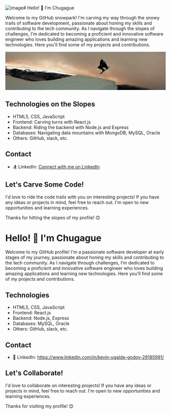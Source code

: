 ![image](https://github.com/Chugague/chugague/assets/111310087/7851a37f-2d56-455e-a218-748645dfe82a)# Hello! 👋 I'm Chugague

Welcome to my GitHub snowpark! I'm carving my way through the snowy trails of software development, passionate about honing my skills and contributing to the tech community. As I navigate through the slopes of challenges, I'm dedicated to becoming a proficient and innovative software engineer who loves building amazing applications and learning new technologies. Here you'll find some of my projects and contributions.

![snowboarding](https://github.com/Chugague/chugague/blob/main/GH011678_1600608375890.jpg?raw=true)

## Technologies on the Slopes

- HTML5, CSS, JavaScript
- Frontend: Carving turns with React.js
- Backend: Riding the backend with Node.js and Express
- Databases: Navigating data mountains with MongoDB, MySQL, Oracle
- Others: GitHub, slack, etc.

## Contact

- 🏂 LinkedIn: [Connect with me on LinkedIn](https://www.linkedin.com/in/kevin-ugalde-godoy-29185991/)

## Let's Carve Some Code!

I'd love to ride the code trails with you on interesting projects! If you have any ideas or projects in mind, feel free to reach out. I'm open to new opportunities and learning experiences.

Thanks for hitting the slopes of my profile! 😊



# Hello! 👋 I'm Chugague

Welcome to my GitHub profile! I'm a passionate software developer at early stages of my journey, passionate about honing my skills and contributing to the tech community. As I navigate through challenges, I'm dedicated to becoming a proficient and innovative software engineer who loves building amazing applications and learning new technologies. Here you'll find some of my projects and contributions.

## Technologies

- HTML5, CSS, JavaScript
- Frontend: React.js
- Backend: Node.js, Express
- Databases: MySQL, Oracle
- Others: GitHub, slack, etc.

## Contact

- 💼 LinkedIn: https://www.linkedin.com/in/kevin-ugalde-godoy-29185991/

## Let's Collaborate!

I'd love to collaborate on interesting projects! If you have any ideas or projects in mind, feel free to reach out. I'm open to new opportunities and learning experiences.

Thanks for visiting my profile! 😊

